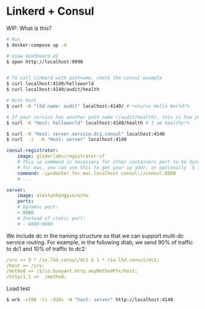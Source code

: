 # Linkerd + Consul

WIP: What is this?


```bash
# Run
$ docker-compose up -d

# View dashboard UI
$ open http://localhost:9990


# To call linkerd with pathname, check the consul example
$ curl localhost:4140/helloworld
$ curl localhost:4140/audit/health

# With host
$ curl -H "l5d-name: audit" localhost:4140/ # returns Hello World!%

# If your service has another path name (/audit/health), this is how you specify it
$ curl -H "Host: helloworld" localhost:4140/health # I am healthy!%

$ curl -H "Host: server.service.dc1.consul" localhost:4140
$ curl  -i  -H "Host: server" localhost:4140

```

```yaml
consul-registrator:
    image: gliderlabs/registrator:v7
    # This ip command is necessary for other containers port to be dynamic
    # for mac, you can use this to get your ip addr, or optionally `$ ipconfig getifaddr en0`
    command: -ip=docker.for.mac.localhost consul://consul:8500
    # ...

server:
    image: alextanhongpin/echo
    ports:
    # Dynamic port:
    - 8080
    # Instead of static port:
    # - 8080:8080
```

We include dc in the naming structure so that we can support multi-dc service routing. For example, in the following dtab, we send 90% of traffic to dc1 and 10% of traffic to dc2:
```yaml
/srv => 9 * /io.l5d.consul/dc1 & 1 * /io.l5d.consul/dc2;
/host => /srv;
/method => /$/io.buoyant.http.anyMethodPfx/host;
/http/1.1 =>  /method;
```


Load test
```bash
$ wrk -c100 -t1 -d10s -H "host: server" http://localhost:4140
```